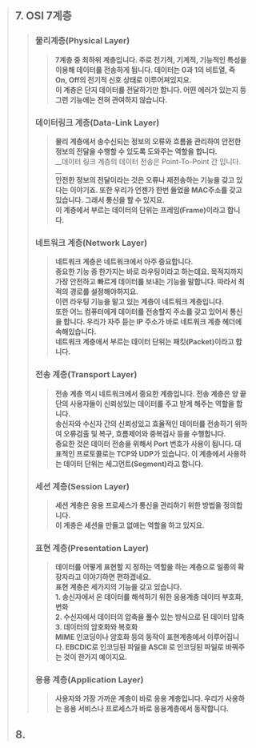 
> ## 7. OSI 7계층
>> ### 물리계층(Physical Layer)
>>> __7계층 중 최하위 계층입니다. 주로 전기적, 기계적, 기능적인 특성을 이용해 데이터를 전송하게 됩니다. 데이터는 0과 1의 비트열, 즉 On, Off의 전기적 신호 상태로 이루어져있지요.__<br>
>>> __이 계층은 단지 데이터를 전달하기만 합니다. 어떤 에러가 있는지 등 그런 기능에는 전혀 관여하지 않습니다.__<br>
>> ### 데이터링크 계층(Data-Link Layer)
>>> __물리 계층에서 송수신되는 정보의 오류와 흐름을 관리하여 안전한 정보의 전달을 수행할 수 있도록 도와주는 역할을 합니다.__<br>
>>> __데이터 링크 계층의 데이터 전송은 Point-To-Point 간 입니다. __<br>
>>> __안전한 정보의 전달이라는 것은 오류나 재전송하는 기능을 갖고 있다는 이야기죠. 또한 우리가 언젠가 한번 들었을 MAC주소를 갖고 있습니다. 그래서 통신을 할 수 있지요.__<br>
>>> __이 계층에서 부르는 데이터의 단위는 프레임(Frame)이라고 합니다.__<br>
>> ### 네트워크 계층(Network Layer)
>>> __네트워크 계층은 네트워크에서 아주 중요합니다.__<br>
>>> __중요한 기능 중 한가지는 바로 라우팅이라고 하는데요. 목적지까지 가장 안전하고 빠르게 데이터를 보내는 기능을 말합니다. 따라서 최적의 경로를 설정해야하지요.__<br>
>>> __이런 라우팅 기능을 맡고 있는 계층이 네트워크 계층입니다.__<br>
>>> __또한 어느 컴퓨터에게 데이터를 전송할지 주소를 갖고 있어서 통신을 합니다. 우리가 자주 듣는 IP 주소가 바로 네트워크 계층 헤더에 속해있습니다.__<br>
>>> __네트워크 계층에서 부르는 데이터 단위는 패킷(Packet)이라고 합니다.__<br>
>> ### 전송 계층(Transport Layer)
>>> __전송 계층 역시 네트워크에서 중요한 계층입니다. 전송 계층은 양 끝단의 사용자들이 신뢰성있는 데이터를 주고 받게 해주는 역할을 합니다.__<br>
>>> __송신자와 수신자 간의 신뢰성있고 효율적인 데이터를 전송하기 위하여 오류검출 및 복구, 흐름제어와 중복검사 등을 수행합니다.__<br>
>>> __중요한 것은 데이터 전송을 위해서 Port 번호가 사용이 됩니다. 대표적인 프로토콜로는 TCP와 UDP가 있습니다. 이 계층에서 사용하는 데이터 단위는 세그먼트(Segment)라고 합니다.__<br>
>> ### 세션 계층(Session Layer)
>>> __세션 계층은 응용 프로세스가 통신을 관리하기 위한 방법을 정의합니다.__<br>
>>> __이 계층은 세션을 만들고 없애는 역할을 하고 있지요.__<br>
>> ### 표현 계층(Presentation Layer)
>>> __데이터를 어떻게 표현할 지 정하는 역할을 하는 계층으로 일종의 확장자라고 이야기하면 편하겠네요.__<br>
>>> __표현 계층은 세가지의 기능을 갖고 있습니다.__<br>
>>> __1. 송신자에서 온 데이터를 해석하기 위한 응용계층 데이터 부호화, 변화__<br>
>>> __2. 수신자에서 데이터의 압축을 풀수 있는 방식으로 된 데이터 압축__<br>
>>> __3. 데이터의 암호화와 복호화__<br>
>>> __MIME 인코딩이나 암호화 등의 동작이 표현계층에서 이루어집니다. EBCDIC로 인코딩된 파일을 ASCII 로 인코딩된 파일로 바꿔주는 것이 한가지 예이지요.__<br>
>> ### 응용 계층(Application Layer)
>>> __사용자와 가장 가까운 계층이 바로 응용 계층입니다. 우리가 사용하는 응용 서비스나 프로세스가 바로 응용계층에서 동작합니다.__<br>
> ## 8.
